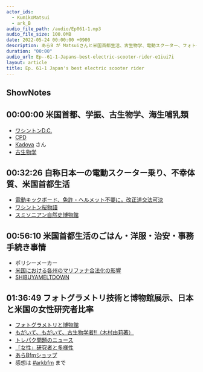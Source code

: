 ```yaml
---
actor_ids:
  - KumikoMatsui
  - ark_B
audio_file_path: /audio/Ep061-1.mp3
audio_file_size: 100.0MB
date: 2022-05-24 00:00:00 +0900
description: あらB が Matsuiさんと米国首都生活、古生物学、電動スクーター、フォトグラメトリと博物館展示などについて話しました。
duration: "00:00"
audio_url: Ep--61-1-Japans-best-electric-scooter-rider-e1iui7i
layout: article
title: Ep. 61-1 Japan's best electric scooter rider
---
```

## ShowNotes

## 00:00:00 米国首都、学振、古生物学、海生哺乳類

* [ワシントンD.C.](https://ja.wikipedia.org/wiki/%E3%83%AF%E3%82%B7%E3%83%B3%E3%83%88%E3%83%B3D.C.)
* [CPD](https://www.jsps.go.jp/j-pd/cpd_gaiyo.html)
* [Kadoya](https://twitter.com/Bill_under_Gate) さん
* [古生物学](https://ja.wikipedia.org/wiki/%E5%8F%A4%E7%94%9F%E7%89%A9%E5%AD%A6)

## 00:32:26 自称日本一の電動スクーター乗り、不幸体質、米国首都生活

* [電動キックボード、免許・ヘルメット不要に。改正道交法可決](https://www.watch.impress.co.jp/docs/news/1404094.html)
* [ワシントン桜物語](http://aranishi.hobby-web.net/3web_ara/sakura.htm)
* [スミソニアン自然史博物館](https://naturalhistory.si.edu/)

## 00:56:10 米国首都生活のごはん・洋服・治安・事務手続き事情

* ポリシーメーカー
* [米国における各州のマリファナ合法化の影響](http://cannabis.kenkyuukai.jp/images/sys/information/20210517160214-77DCAF0BD9DA5171827D011A870FFDCC5F108BD775C100E50CC1D8A249418ADB.pdf)
* [SHIBUYAMELTDOWN](https://twitter.com/shibuyameltd0wn)

## 01:36:49 フォトグラメトリ技術と博物館展示、日本と米国の女性研究者比率

* [フォトグラメトリと博物館](https://twitter.com/micropaleov/status/1519635581135114240?s=20&t=G-EJlblOBY_iZkFkqCtj5w)
* [もがいて、もがいて、古生物学者!!（木村由莉著）](https://amzn.to/3GakPlS)
* [トレパク問題のニュース](https://news.yahoo.co.jp/articles/14606dad0b3f2a44042e65e5ad4e134de3dccc43)
* [「女性」研究者と多様性](https://www-overseas-news.jsps.go.jp/wp/wp-content/uploads/2019/04/2018kenshu_02was_yoshida.pdf)
* [あらBfmショップ](https://arkbfm.base.shop/)
* 感想は [#arkbfm](https://twitter.com/search?q=%23arkbfm&src=typed_query&f=live) まで